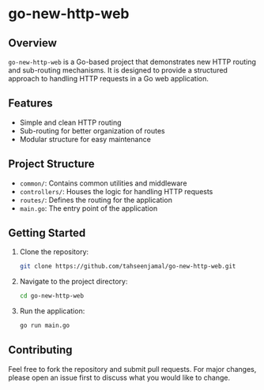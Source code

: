# go-new-http-web

## Overview
`go-new-http-web` is a Go-based project that demonstrates new HTTP routing and sub-routing mechanisms. It is designed to provide a structured approach to handling HTTP requests in a Go web application.

## Features
- Simple and clean HTTP routing
- Sub-routing for better organization of routes
- Modular structure for easy maintenance

## Project Structure
- `common/`: Contains common utilities and middleware
- `controllers/`: Houses the logic for handling HTTP requests
- `routes/`: Defines the routing for the application
- `main.go`: The entry point of the application

## Getting Started
1. Clone the repository:
    ```sh
    git clone https://github.com/tahseenjamal/go-new-http-web.git
    ```
2. Navigate to the project directory:
    ```sh
    cd go-new-http-web
    ```
3. Run the application:
    ```sh
    go run main.go
    ```

## Contributing
Feel free to fork the repository and submit pull requests. For major changes, please open an issue first to discuss what you would like to change.


